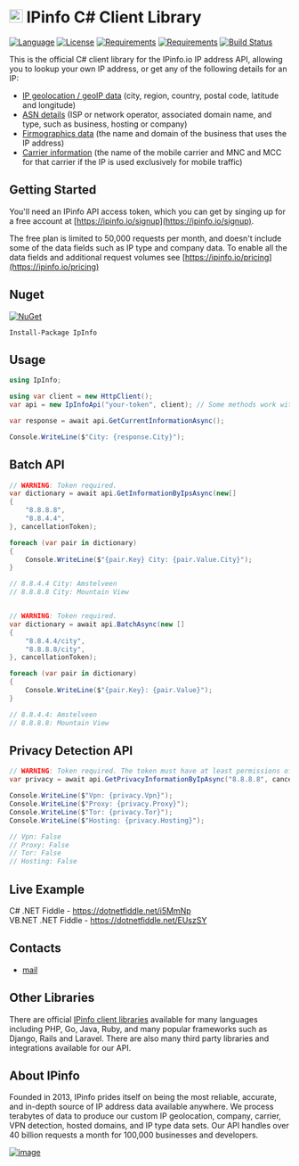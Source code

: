 # [<img src="https://ipinfo.io/static/ipinfo-small.svg" alt="IPinfo" width="24"/>](https://ipinfo.io/) IPinfo C# Client Library

[![Language](https://img.shields.io/badge/language-C%23-blue.svg?style=flat-square)](https://github.com/ipinfo/csharp/search?l=C%23&o=desc&s=&type=Code) 
[![License](https://img.shields.io/github/license/ipinfo/csharp.svg?label=License&maxAge=86400)](LICENSE) 
[![Requirements](https://img.shields.io/badge/Requirements-.NET%20Standard%202.0-blue.svg)](https://github.com/dotnet/standard/blob/master/docs/versions/netstandard2.0.md) 
[![Requirements](https://img.shields.io/badge/Requirements-.NET%20Framework%204.5-blue.svg)](https://github.com/dotnet/standard/blob/master/docs/versions/netstandard2.0.md) 
[![Build Status](https://github.com/ipinfo/csharp/workflows/.NET/badge.svg?branch=master)](https://github.com/ipinfo/csharp/actions?query=workflow%3A%22.NET%22)

This is the official C# client library for the IPinfo.io IP address API, allowing you to lookup your own IP address, or get any of the following details for an IP:

 - [IP geolocation / geoIP data](https://ipinfo.io/ip-geolocation-api) (city, region, country, postal code, latitude and longitude)
 - [ASN details](https://ipinfo.io/asn-api) (ISP or network operator, associated domain name, and type, such as business, hosting or company)
 - [Firmographics data](https://ipinfo.io/ip-company-api) (the name and domain of the business that uses the IP address)
 - [Carrier information](https://ipinfo.io/ip-carrier-api) (the name of the mobile carrier and MNC and MCC for that carrier if the IP is used exclusively for mobile traffic)

## Getting Started

You'll need an IPinfo API access token, which you can get by singing up for a free account at [https://ipinfo.io/signup](https://ipinfo.io/signup).

The free plan is limited to 50,000 requests per month, and doesn't include some of the data fields such as IP type and company data. To enable all the data fields and additional request volumes see [https://ipinfo.io/pricing](https://ipinfo.io/pricing)

## Nuget

[![NuGet](https://img.shields.io/nuget/dt/IpInfo.svg?style=flat-square&label=IpInfo)](https://www.nuget.org/packages/IpInfo/)

```
Install-Package IpInfo
```

## Usage

```cs
using IpInfo;

using var client = new HttpClient();
var api = new IpInfoApi("your-token", client); // Some methods work without a token, for this case there is a constructor without a token.

var response = await api.GetCurrentInformationAsync();

Console.WriteLine($"City: {response.City}");
```

## Batch API

```cs
// WARNING: Token required.
var dictionary = await api.GetInformationByIpsAsync(new[]
{
    "8.8.8.8",
    "8.8.4.4",
}, cancellationToken);

foreach (var pair in dictionary)
{
    Console.WriteLine($"{pair.Key} City: {pair.Value.City}");
}

// 8.8.4.4 City: Amstelveen
// 8.8.8.8 City: Mountain View


// WARNING: Token required.
var dictionary = await api.BatchAsync(new []
{
    "8.8.4.4/city",
    "8.8.8.8/city",
}, cancellationToken);

foreach (var pair in dictionary)
{
    Console.WriteLine($"{pair.Key}: {pair.Value}");
}

// 8.8.4.4: Amstelveen
// 8.8.8.8: Mountain View
```

## Privacy Detection API

```cs
// WARNING: Token required. The token must have at least permissions of the Business Plan. Otherwise, you'll get a response with an HTTP 403 status code. 
var privacy = await api.GetPrivacyInformationByIpAsync("8.8.8.8", cancellationToken);

Console.WriteLine($"Vpn: {privacy.Vpn}");
Console.WriteLine($"Proxy: {privacy.Proxy}");
Console.WriteLine($"Tor: {privacy.Tor}");
Console.WriteLine($"Hosting: {privacy.Hosting}");

// Vpn: False
// Proxy: False
// Tor: False
// Hosting: False
```

## Live Example

C# .NET Fiddle - https://dotnetfiddle.net/i5MmNp  
VB.NET .NET Fiddle - https://dotnetfiddle.net/EUszSY  

## Contacts
* [mail](mailto:havendv@gmail.com)

## Other Libraries

There are official [IPinfo client libraries](https://ipinfo.io/developers/libraries) available for many languages including PHP, Go, Java, Ruby, and many popular frameworks such as Django, Rails and Laravel. There are also many third party libraries and integrations available for our API.

## About IPinfo

Founded in 2013, IPinfo prides itself on being the most reliable, accurate, and in-depth source of IP address data available anywhere. We process terabytes of data to produce our custom IP geolocation, company, carrier, VPN detection, hosted domains, and IP type data sets. Our API handles over 40 billion requests a month for 100,000 businesses and developers.

[![image](https://avatars3.githubusercontent.com/u/15721521?s=128&u=7bb7dde5c4991335fb234e68a30971944abc6bf3&v=4)](https://ipinfo.io/)
